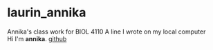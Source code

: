 # laurin_annika
Annika's class work for BIOL 4110
A line I wrote on my local computer  
Hi I'm **annika**. [github](https://github.com/BIOL4110/laurin_annika)

